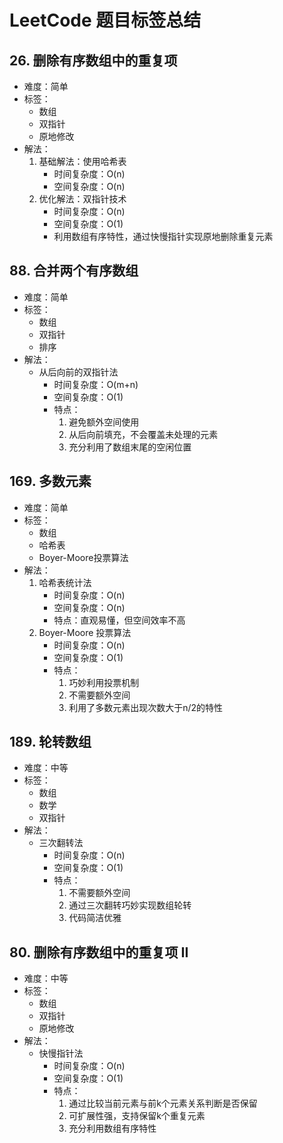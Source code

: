 # LeetCode 题目标签总结

## 26. 删除有序数组中的重复项

- 难度：简单
- 标签：
  - 数组
  - 双指针
  - 原地修改
- 解法：
  1. 基础解法：使用哈希表
     - 时间复杂度：O(n)
     - 空间复杂度：O(n)
  2. 优化解法：双指针技术
     - 时间复杂度：O(n)
     - 空间复杂度：O(1)
     - 利用数组有序特性，通过快慢指针实现原地删除重复元素

## 88. 合并两个有序数组

- 难度：简单
- 标签：
  - 数组
  - 双指针
  - 排序
- 解法：
  - 从后向前的双指针法
    - 时间复杂度：O(m+n)
    - 空间复杂度：O(1)
    - 特点：
      1. 避免额外空间使用
      2. 从后向前填充，不会覆盖未处理的元素
      3. 充分利用了数组末尾的空闲位置

## 169. 多数元素

- 难度：简单
- 标签：
  - 数组
  - 哈希表
  - Boyer-Moore投票算法
- 解法：
  1. 哈希表统计法
     - 时间复杂度：O(n)
     - 空间复杂度：O(n)
     - 特点：直观易懂，但空间效率不高
  2. Boyer-Moore 投票算法
     - 时间复杂度：O(n)
     - 空间复杂度：O(1)
     - 特点：
       1. 巧妙利用投票机制
       2. 不需要额外空间
       3. 利用了多数元素出现次数大于n/2的特性

## 189. 轮转数组

- 难度：中等
- 标签：
  - 数组
  - 数学
  - 双指针
- 解法：
  - 三次翻转法
    - 时间复杂度：O(n)
    - 空间复杂度：O(1)
    - 特点：
      1. 不需要额外空间
      2. 通过三次翻转巧妙实现数组轮转
      3. 代码简洁优雅

## 80. 删除有序数组中的重复项 II

- 难度：中等
- 标签：
  - 数组
  - 双指针
  - 原地修改
- 解法：
  - 快慢指针法
    - 时间复杂度：O(n)
    - 空间复杂度：O(1)
    - 特点：
      1. 通过比较当前元素与前k个元素关系判断是否保留
      2. 可扩展性强，支持保留k个重复元素
      3. 充分利用数组有序特性
